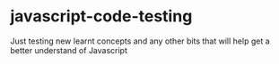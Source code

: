 # javascript-code-testing
Just testing new learnt concepts and any other bits that will help get a better understand of Javascript 
